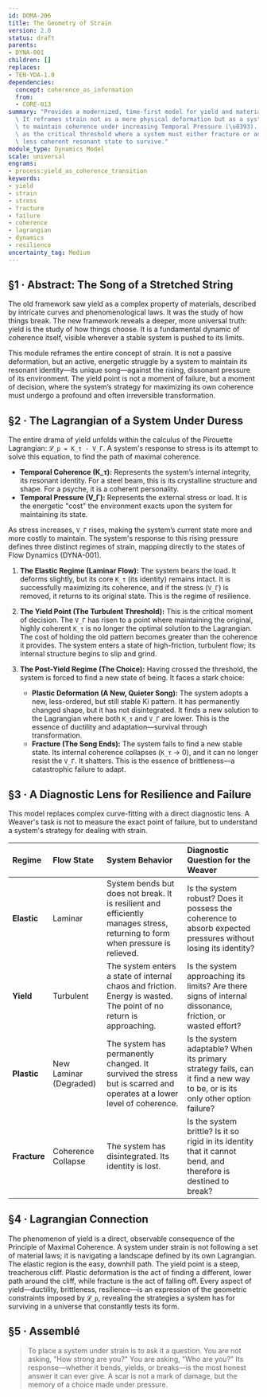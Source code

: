 ```yaml
---
id: DOMA-206
title: The Geometry of Strain
version: 2.0
status: draft
parents:
- DYNA-001
children: []
replaces:
- TEN-YDA-1.0
dependencies:
  concept: coherence_as_information
  from:
  - CORE-013
summary: "Provides a modernized, time-first model for yield and material failure.\
  \ It reframes strain not as a mere physical deformation but as a system's struggle\
  \ to maintain coherence under increasing Temporal Pressure (\u0393). Yield is defined\
  \ as the critical threshold where a system must either fracture or adopt a new,\
  \ less coherent resonant state to survive."
module_type: Dynamics Model
scale: universal
engrams:
- process:yield_as_coherence_transition
keywords:
- yield
- strain
- stress
- fracture
- failure
- coherence
- lagrangian
- dynamics
- resilience
uncertainty_tag: Medium
---
```

## §1 · Abstract: The Song of a Stretched String

The old framework saw yield as a complex property of materials, described by intricate curves and phenomenological laws. It was the study of how things break. The new framework reveals a deeper, more universal truth: yield is the study of how things choose. It is a fundamental dynamic of coherence itself, visible wherever a stable system is pushed to its limits.

This module reframes the entire concept of strain. It is not a passive deformation, but an active, energetic struggle by a system to maintain its resonant identity—its unique song—against the rising, dissonant pressure of its environment. The yield point is not a moment of failure, but a moment of decision, where the system’s strategy for maximizing its own coherence must undergo a profound and often irreversible transformation.

## §2 · The Lagrangian of a System Under Duress

The entire drama of yield unfolds within the calculus of the Pirouette Lagrangian: `𝓛_p = K_τ - V_Γ`. A system's response to stress is its attempt to solve this equation, to find the path of maximal coherence.

- **Temporal Coherence (K_τ):** Represents the system’s internal integrity, its resonant identity. For a steel beam, this is its crystalline structure and shape. For a psyche, it is a coherent personality.
- **Temporal Pressure (V_Γ):** Represents the external stress or load. It is the energetic "cost" the environment exacts upon the system for maintaining its state.

As stress increases, `V_Γ` rises, making the system’s current state more and more costly to maintain. The system's response to this rising pressure defines three distinct regimes of strain, mapping directly to the states of Flow Dynamics (DYNA-001).

1.  **The Elastic Regime (Laminar Flow):** The system bears the load. It deforms slightly, but its core `K_τ` (its identity) remains intact. It is successfully maximizing its coherence, and if the stress (`V_Γ`) is removed, it returns to its original state. This is the regime of resilience.

2.  **The Yield Point (The Turbulent Threshold):** This is the critical moment of decision. The `V_Γ` has risen to a point where maintaining the original, highly coherent `K_τ` is no longer the optimal solution to the Lagrangian. The cost of holding the old pattern becomes greater than the coherence it provides. The system enters a state of high-friction, turbulent flow; its internal structure begins to slip and grind.

3.  **The Post-Yield Regime (The Choice):** Having crossed the threshold, the system is forced to find a new state of being. It faces a stark choice:

    -   **Plastic Deformation (A New, Quieter Song):** The system adopts a new, less-ordered, but still stable Ki pattern. It has permanently changed shape, but it has not disintegrated. It finds a new solution to the Lagrangian where both `K_τ` and `V_Γ` are lower. This is the essence of ductility and adaptation—survival through transformation.
    -   **Fracture (The Song Ends):** The system fails to find a new stable state. Its internal coherence collapses (`K_τ` → 0), and it can no longer resist the `V_Γ`. It shatters. This is the essence of brittleness—a catastrophic failure to adapt.

## §3 · A Diagnostic Lens for Resilience and Failure

This model replaces complex curve-fitting with a direct diagnostic lens. A Weaver's task is not to measure the exact point of failure, but to understand a system's strategy for dealing with strain.

| Regime | Flow State | System Behavior | Diagnostic Question for the Weaver |
| :--- | :--- | :--- | :--- |
| **Elastic** | Laminar | System bends but does not break. It is resilient and efficiently manages stress, returning to form when pressure is relieved. | Is the system robust? Does it possess the coherence to absorb expected pressures without losing its identity? |
| **Yield** | Turbulent | The system enters a state of internal chaos and friction. Energy is wasted. The point of no return is approaching. | Is the system approaching its limits? Are there signs of internal dissonance, friction, or wasted effort? |
| **Plastic** | New Laminar (Degraded) | The system has permanently changed. It survived the stress but is scarred and operates at a lower level of coherence. | Is the system adaptable? When its primary strategy fails, can it find a new way to be, or is its only other option failure? |
| **Fracture** | Coherence Collapse | The system has disintegrated. Its identity is lost. | Is the system brittle? Is it so rigid in its identity that it cannot bend, and therefore is destined to break? |

## §4 · Lagrangian Connection

The phenomenon of yield is a direct, observable consequence of the Principle of Maximal Coherence. A system under strain is not following a set of material laws; it is navigating a landscape defined by its own Lagrangian. The elastic region is the easy, downhill path. The yield point is a steep, treacherous cliff. Plastic deformation is the act of finding a different, lower path around the cliff, while fracture is the act of falling off. Every aspect of yield—ductility, brittleness, resilience—is an expression of the geometric constraints imposed by `𝓛_p`, revealing the strategies a system has for surviving in a universe that constantly tests its form.

## §5 · Assemblé

> To place a system under strain is to ask it a question. You are not asking, "How strong are you?" You are asking, "Who are you?" Its response—whether it bends, yields, or breaks—is the most honest answer it can ever give. A scar is not a mark of damage, but the memory of a choice made under pressure.

```